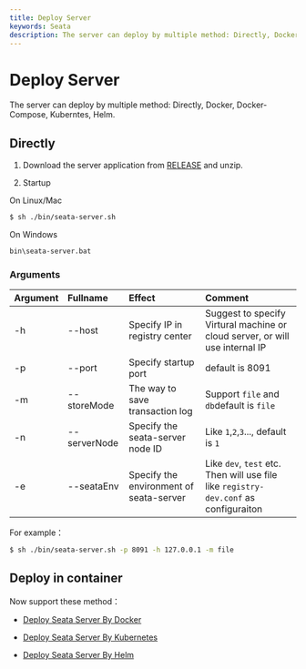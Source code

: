 ```yaml
---
title: Deploy Server
keywords: Seata
description: The server can deploy by multiple method: Directly, Docker, Docker-Compose, Kubernetes, Helm.
---
```


# Deploy Server

The server can deploy by multiple method: Directly, Docker, Docker-Compose, Kuberntes, Helm.

## Directly 

1. Download the server application from [RELEASE](https://github.com/seata/seata/releases) and unzip. 

2. Startup

On Linux/Mac

```bash
$ sh ./bin/seata-server.sh
```

On Windows

```cmd
bin\seata-server.bat
```

### Arguments

|Argument|Fullname|Effect|Comment|
|:--|:--|:--|:--|
|-h|--host|Specify IP in registry center|Suggest to specify Virtural machine or cloud server, or will use internal IP|
|-p|--port|Specify startup port |default is 8091|
|-m|--storeMode|The way to save transaction log | Support `file` and `db`default is  `file`|
|-n|--serverNode|Specify the seata-server node ID |Like `1`,`2`,`3`..., default is `1`|
|-e|--seataEnv|Specify the environment of  seata-server |Like `dev`, `test` etc. Then will use file like `registry-dev.conf` as configuraiton|

For example：

```bash
$ sh ./bin/seata-server.sh -p 8091 -h 127.0.0.1 -m file
```

## Deploy in container

Now support these method：

- [Deploy Seata Server By Docker](./deploy-by-docker.md)

- [Deploy Seata Server By Kubernetes](./deploy-by-kubernetes.md)

- [Deploy Seata Server By Helm](./deploy-by-helm.md)
